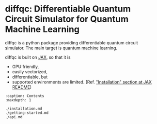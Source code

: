 # diffqc: Differentiable Quantum Circuit Simulator for Quantum Machine Learning

diffqc is a python package providing differentiable quantum circuit simulator.
The main target is quantum machine learning.

diffqc is built on [JAX](https://jax.readthedocs.io/en/latest/), so
that it is

- GPU friendly,
- easily vectorized,
- differentiable, but
- supported environments are limited. (Ref. ["Installation" section at JAX README](https://github.com/google/jax#installation))


```{toctree}
:caption: Contents
:maxdepth: 1

./installation.md
./getting-started.md
./api.md
```
